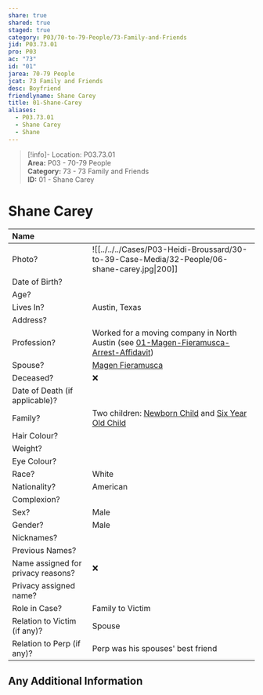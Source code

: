 ```yaml
---  
share: true  
shared: true  
staged: true  
category: P03/70-to-79-People/73-Family-and-Friends  
jid: P03.73.01  
pro: P03  
ac: "73"  
id: "01"  
jarea: 70-79 People  
jcat: 73 Family and Friends  
desc: Boyfriend  
friendlyname: Shane Carey  
title: 01-Shane-Carey  
aliases:  
  - P03.73.01  
  - Shane Carey  
  - Shane  
---  
```

  
>[!info]- Location: P03.73.01  
>**Area:** P03 - 70-79 People  
>**Category:** 73 - 73 Family and Friends  
>**ID:** 01 - Shane Carey  
  
# Shane Carey  
  
| Name                               |            |  
|:---------------------------------- |:---------- |  
| Photo?                             | ![[../../../Cases/P03-Heidi-Broussard/30-to-39-Case-Media/32-People/06-shane-carey.jpg\|200]] |  
| Date of Birth?                     |            |  
| Age?                               |            |  
| Lives In?                          |  Austin, Texas          |  
| Address?                           |            |  
| Profession?                        |  Worked for a moving company in North Austin  (see [01-Magen-Fieramusca-Arrest-Affidavit](../../20-to-29-Case-Files/21-File-Notes/02-Magen-Fieramusca-Arrest-Affidavit.md##%5E7pvim))        |  
| Spouse?                            | [Magen Fieramusca](../72-Suspects-and-People-of-Interest/01-Magen-Rose-Fieramusca.md)            |  
| Deceased?                          | ❌      |  
| Date of Death (if applicable)?     |            |  
| Family?                            | Two children: [Newborn Child](./02-Newborn-Child.md) and [Six Year Old Child](./03-Six-Year-Old-Child.md)            |  
| Hair Colour?                       |            |  
| Weight?                            |            |  
| Eye Colour?                        |            |  
| Race?                              |    White        |  
| Nationality?                       |   American         |  
| Complexion?                        |            |  
| Sex?                               |  Male          |  
| Gender?                                   | Male           |  
| Nicknames?                         |            |  
| Previous Names?                    |            |  
| Name assigned for privacy reasons? | ❌      |  
| Privacy assigned name?             |            |  
| Role in Case?                      |  Family to Victim          |  
| Relation to Victim (if any)?       |  Spouse          |  
| Relation to Perp (if any)?         |  Perp was his spouses' best friend          |  
  
## Any Additional Information